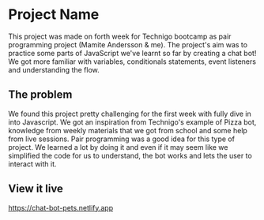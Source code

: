 # Project Name

This project was made on forth week for Technigo bootcamp as pair programming project 
(Mamite Andersson & me). 
The project's aim was to practice some parts of JavaScript we've learnt so far by creating a chat bot! We got more familiar with variables, conditionals statements, event listeners and understanding the flow.

## The problem

We found this project pretty challenging for the first week with fully dive in into Javascript. We got an inspiration from Technigo's example of Pizza bot, knowledge from weekly materials that we got from school and some help from live sessions. 
Pair programming was a good idea for this type of project. We learned a lot by doing it and even if it may seem like we simplified the code for us to understand, the bot works and lets the user to interact with it. 

## View it live

https://chat-bot-pets.netlify.app 
